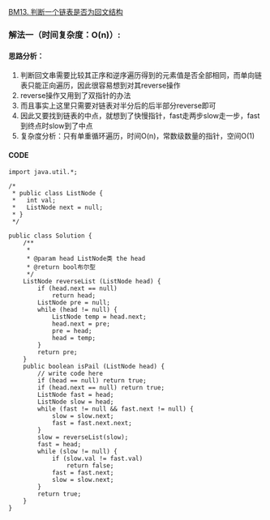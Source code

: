 [BM13. 判断一个链表是否为回文结构](https://www.nowcoder.com/practice/3fed228444e740c8be66232ce8b87c2f?tpId=295&tqId=1008769&ru=%2Fpractice%2Ff23604257af94d939848729b1a5cda08&qru=%2Fta%2Fformat-top101%2Fquestion-ranking&sourceUrl=%2Fexam%2Foj)
### 解法一（时间复杂度：O(n)）:
#### 思路分析：
1. 判断回文串需要比较其正序和逆序遍历得到的元素值是否全部相同，而单向链表只能正向遍历，因此很容易想到对其reverse操作
2. reverse操作又用到了双指针的办法
3. 而且事实上这里只需要对链表对半分后的后半部分reverse即可
4. 因此又要找到链表的中点，就想到了快慢指针，fast走两步slow走一步，fast到终点时slow到了中点
5. 复杂度分析：只有单重循环遍历，时间O(n)，常数级数量的指针，空间O(1)

#### CODE
```
import java.util.*;

/*
 * public class ListNode {
 *   int val;
 *   ListNode next = null;
 * }
 */

public class Solution {
    /**
     *
     * @param head ListNode类 the head
     * @return bool布尔型
     */
    ListNode reverseList (ListNode head) {
        if (head.next == null)
            return head;
        ListNode pre = null;
        while (head != null) {
            ListNode temp = head.next;
            head.next = pre;
            pre = head;
            head = temp;
        }
        return pre;
    }
    public boolean isPail (ListNode head) {
        // write code here
        if (head == null) return true;
        if (head.next == null) return true;
        ListNode fast = head;
        ListNode slow = head;
        while (fast != null && fast.next != null) {
            slow = slow.next;
            fast = fast.next.next;
        }
        slow = reverseList(slow);
        fast = head;
        while (slow != null) {
            if (slow.val != fast.val)
                return false;
            fast = fast.next;
            slow = slow.next;
        }
        return true;
    }
}
```
